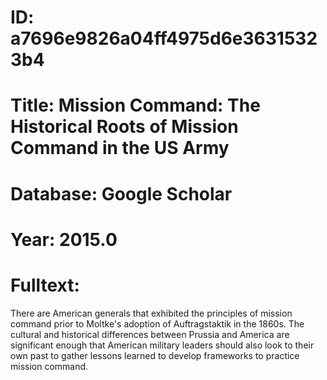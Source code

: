 # ID: a7696e9826a04ff4975d6e36315323b4
# Title: Mission Command: The Historical Roots of Mission Command in the US Army
# Database: Google Scholar
# Year: 2015.0
# Fulltext:
There are American generals that exhibited the principles of mission command prior to Moltke's adoption of Auftragstaktik in the 1860s.
The cultural and historical differences between Prussia and America are significant enough that American military leaders should also look to their own past to gather lessons learned to develop frameworks to practice mission command.